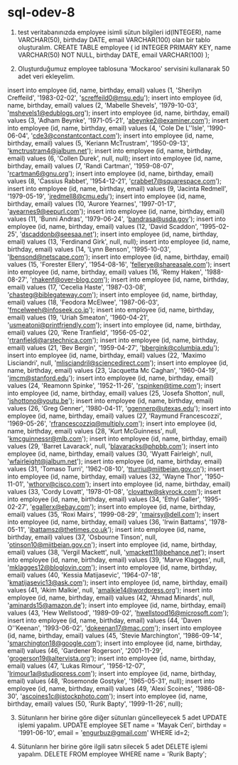 # sql-odev-8

1. test veritabanınızda employee isimli sütun bilgileri id(INTEGER), name VARCHAR(50), birthday DATE, email VARCHAR(100) olan bir tablo oluşturalım.
  CREATE TABLE employee (
  id INTEGER PRIMARY KEY,
  name VARCHAR(50) NOT NULL,
  birthday DATE,
  email VARCHAR(100)
  );
   
2. Oluşturduğumuz employee tablosuna 'Mockaroo' servisini kullanarak 50 adet veri ekleyelim.

insert into employee (id, name, birthday, email) values (1, 'Sherilyn Creffeild', '1983-02-02', 'screffeild0@msu.edu');
insert into employee (id, name, birthday, email) values (2, 'Mabelle Shevels', '1979-10-03', 'mshevels1@edublogs.org');
insert into employee (id, name, birthday, email) values (3, 'Adham Beynke', '1971-05-21', 'abeynke2@examiner.com');
insert into employee (id, name, birthday, email) values (4, 'Cole De L''Isle', '1990-06-04', 'cde3@constantcontact.com');
insert into employee (id, name, birthday, email) values (5, 'Keriann McTrustram', '1950-09-13', 'kmctrustram4@jalbum.net');
insert into employee (id, name, birthday, email) values (6, 'Collen Durek', null, null);
insert into employee (id, name, birthday, email) values (7, 'Randi Cartman', '1959-08-07', 'rcartman6@gnu.org');
insert into employee (id, name, birthday, email) values (8, 'Cassius Rabbet', '1954-12-21', 'crabbet7@squarespace.com');
insert into employee (id, name, birthday, email) values (9, 'Jacinta Redmell', '1979-05-19', 'jredmell8@cmu.edu');
insert into employee (id, name, birthday, email) values (10, 'Aurore Yearnes', '1997-01-17', 'ayearnes9@eepurl.com');
insert into employee (id, name, birthday, email) values (11, 'Bunni Andras', '1979-06-24', 'bandrasa@usda.gov');
insert into employee (id, name, birthday, email) values (12, 'David Scaddon', '1995-02-25', 'dscaddonb@seesaa.net');
insert into employee (id, name, birthday, email) values (13, 'Ferdinand Girk', null, null);
insert into employee (id, name, birthday, email) values (14, 'Lynn Benson', '1995-10-03', 'lbensond@netscape.com');
insert into employee (id, name, birthday, email) values (15, 'Forester Ellery', '1954-08-16', 'fellerye@shareasale.com');
insert into employee (id, name, birthday, email) values (16, 'Remy Haken', '1988-08-27', 'rhakenf@over-blog.com');
insert into employee (id, name, birthday, email) values (17, 'Cecelia Haste', '1987-03-08', 'chasteg@biblegateway.com');
insert into employee (id, name, birthday, email) values (18, 'Feodora McElwee', '1987-06-03', 'fmcelweeh@infoseek.co.jp');
insert into employee (id, name, birthday, email) values (19, 'Uriah Smeaton', '1960-04-21', 'usmeatoni@printfriendly.com');
insert into employee (id, name, birthday, email) values (20, 'Rene Tranfield', '1956-05-02', 'rtranfieldj@arstechnica.com');
insert into employee (id, name, birthday, email) values (21, 'Bev Bergin', '1959-04-27', 'bbergink@columbia.edu');
insert into employee (id, name, birthday, email) values (22, 'Maximo Lisciandri', null, 'mlisciandril@sciencedirect.com');
insert into employee (id, name, birthday, email) values (23, 'Jacquetta Mc Caghan', '1960-04-19', 'jmcm@stanford.edu');
insert into employee (id, name, birthday, email) values (24, 'Reamonn Spinke', '1952-11-26', 'rspinken@time.com');
insert into employee (id, name, birthday, email) values (25, 'Josefa Shotton', null, 'jshottono@youtu.be');
insert into employee (id, name, birthday, email) values (26, 'Greg Genner', '1980-04-11', 'ggennerp@utexas.edu');
insert into employee (id, name, birthday, email) values (27, 'Raymund Francescozzi', '1969-05-26', 'rfrancescozziq@multiply.com');
insert into employee (id, name, birthday, email) values (28, 'Kurt McGuinness', null, 'kmcguinnessr@mlb.com');
insert into employee (id, name, birthday, email) values (29, 'Barret Lavarack', null, 'blavaracks@phpbb.com');
insert into employee (id, name, birthday, email) values (30, 'Wyatt Fairleigh', null, 'wfairleight@jalbum.net');
insert into employee (id, name, birthday, email) values (31, 'Tomaso Turri', '1962-08-10', 'tturriu@miitbeian.gov.cn');
insert into employee (id, name, birthday, email) values (32, 'Wayne Thor', '1950-11-01', 'wthorv@cisco.com');
insert into employee (id, name, birthday, email) values (33, 'Cordy Lovatt', '1978-01-08', 'clovattw@skyrock.com');
insert into employee (id, name, birthday, email) values (34, 'Ethyl Galler', '1995-02-27', 'egallerx@ebay.com');
insert into employee (id, name, birthday, email) values (35, 'Roxi Mairs', '1999-08-29', 'rmairsy@dell.com');
insert into employee (id, name, birthday, email) values (36, 'Irwin Battams', '1978-05-11', 'ibattamsz@thetimes.co.uk');
insert into employee (id, name, birthday, email) values (37, 'Osbourne Tinson', null, 'otinson10@miitbeian.gov.cn');
insert into employee (id, name, birthday, email) values (38, 'Vergil Mackett', null, 'vmackett11@behance.net');
insert into employee (id, name, birthday, email) values (39, 'Marve Klagges', null, 'mklagges12@bloglovin.com');
insert into employee (id, name, birthday, email) values (40, 'Kessia Matijasevic', '1964-07-18', 'kmatijasevic13@ask.com');
insert into employee (id, name, birthday, email) values (41, 'Akim Malkie', null, 'amalkie14@wordpress.org');
insert into employee (id, name, birthday, email) values (42, 'Ahmad Minards', null, 'aminards15@amazon.de');
insert into employee (id, name, birthday, email) values (43, 'Hew Wellstood', '1989-09-02', 'hwellstood16@microsoft.com');
insert into employee (id, name, birthday, email) values (44, 'Daven O''Keenan', '1993-06-02', 'dokeenan17@mac.com');
insert into employee (id, name, birthday, email) values (45, 'Stevie Marchington', '1986-09-14', 'smarchington18@google.com');
insert into employee (id, name, birthday, email) values (46, 'Gardener Rogerson', '2001-11-29', 'grogerson19@altervista.org');
insert into employee (id, name, birthday, email) values (47, 'Lukas Rimour', '1956-12-07', 'lrimour1a@studiopress.com');
insert into employee (id, name, birthday, email) values (48, 'Rosemonde Gostyke', '1965-05-31', null);
insert into employee (id, name, birthday, email) values (49, 'Alexi Scoines', '1986-08-30', 'ascoines1c@istockphoto.com');
insert into employee (id, name, birthday, email) values (50, 'Rurik Bapty', '1999-11-26', null);
   
3. Sütunların her birine göre diğer sütunları güncelleyecek 5 adet UPDATE işlemi yapalım.
  UPDATE employee
SET name = 'Mayak Ceri',
	birthday = '1991-06-10',
	email = 'engurbuz@gmail.com'
WHERE id=2;

4. Sütunların her birine göre ilgili satırı silecek 5 adet DELETE işlemi yapalım.
  DELETE FROM employee
WHERE name = 'Rurik Bapty';
